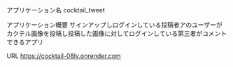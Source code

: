 アプリケーション名 
cocktail_tweet

アプリケーション概要 
サインアップしログインしている投稿者アのユーザーがカクテル画像を投稿し投稿した画像に対してログインしている第三者がコメントできるアプリ

URL
https://cocktail-08lv.onrender.com

